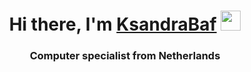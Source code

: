 <h1 align="center">Hi there, I'm <a href="https://daniilshat.ru/" target="_blank">KsandraBaf</a> 
<img src="https://github.com/blackcater/blackcater/raw/main/images/Hi.gif" height="32"/></h1>
<h3 align="center">Computer specialist from Netherlands </h3>
